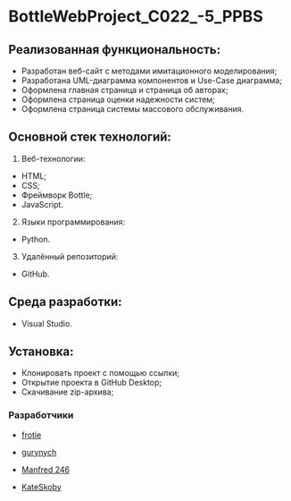 # BottleWebProject_C022_-5_PPBS
 
 ## Реализованная функциональность:
 - Разработан веб-сайт с методами имитационного моделирования;
 - Разработана UML-диаграмма компонентов и Use-Case диаграмма;
 - Оформлена главная страница и страница об авторах;
 - Оформлена страница оценки надежности систем;
 - Оформлена страница системы массового обслуживания.
 
 ## Основной стек технологий:
 1. Веб-технологии:
   - HTML;
   - CSS;
   - Фреймворк Bottle;
   - JavaScript.
 2. Языки программирования:
   - Python.
 3. Удалённый репозиторий:
   - GitHub.
   
 ## Среда разработки:
 - Visual Studio.
 
 ## Установка:
 - Клонировать проект с помощью ссылки;
 - Открытие проекта в GitHub Desktop;
 - Скачивание zip-архива;
 
 ### Разработчики
- [frotie](https://github.com/frotie)

- [gurynych](https://github.com/gurynych)

- [Manfred 246](https://gist.github.com/Manfred246 "Профиль GitHub")

- [KateSkoby](https://github.com/KateSkoby "Профиль GitHub")
